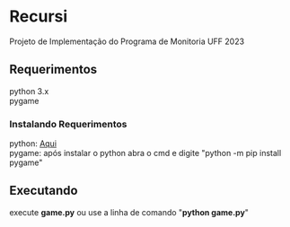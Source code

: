 # Recursi
Projeto de Implementação do Programa de Monitoria UFF 2023

## Requerimentos
python 3.x<br>
pygame
### Instalando Requerimentos
python: [Aqui](https://www.python.org/downloads/)<br>
pygame: após instalar o python abra o cmd e digite "python -m pip install pygame"


## Executando
execute <b>game.py</b> ou use a linha de comando "<b>python game.py</b>" 
